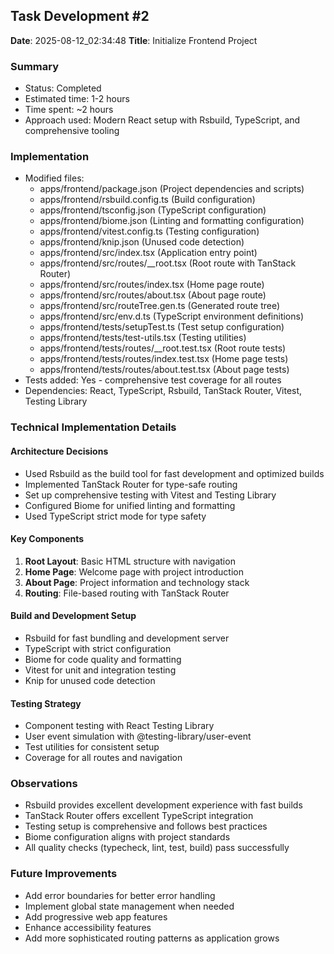 ## Task Development #2
**Date**: 2025-08-12_02:34:48
**Title**: Initialize Frontend Project

### Summary
- Status: Completed
- Estimated time: 1-2 hours
- Time spent: ~2 hours
- Approach used: Modern React setup with Rsbuild, TypeScript, and comprehensive tooling

### Implementation
- Modified files: 
  - apps/frontend/package.json (Project dependencies and scripts)
  - apps/frontend/rsbuild.config.ts (Build configuration)
  - apps/frontend/tsconfig.json (TypeScript configuration)
  - apps/frontend/biome.json (Linting and formatting configuration)
  - apps/frontend/vitest.config.ts (Testing configuration)
  - apps/frontend/knip.json (Unused code detection)
  - apps/frontend/src/index.tsx (Application entry point)
  - apps/frontend/src/routes/__root.tsx (Root route with TanStack Router)
  - apps/frontend/src/routes/index.tsx (Home page route)
  - apps/frontend/src/routes/about.tsx (About page route)
  - apps/frontend/src/routeTree.gen.ts (Generated route tree)
  - apps/frontend/src/env.d.ts (TypeScript environment definitions)
  - apps/frontend/tests/setupTest.ts (Test setup configuration)
  - apps/frontend/tests/test-utils.tsx (Testing utilities)
  - apps/frontend/tests/routes/__root.test.tsx (Root route tests)
  - apps/frontend/tests/routes/index.test.tsx (Home page tests)
  - apps/frontend/tests/routes/about.test.tsx (About page tests)
- Tests added: Yes - comprehensive test coverage for all routes
- Dependencies: React, TypeScript, Rsbuild, TanStack Router, Vitest, Testing Library

### Technical Implementation Details

#### Architecture Decisions
- Used Rsbuild as the build tool for fast development and optimized builds
- Implemented TanStack Router for type-safe routing
- Set up comprehensive testing with Vitest and Testing Library
- Configured Biome for unified linting and formatting
- Used TypeScript strict mode for type safety

#### Key Components
1. **Root Layout**: Basic HTML structure with navigation
2. **Home Page**: Welcome page with project introduction
3. **About Page**: Project information and technology stack
4. **Routing**: File-based routing with TanStack Router

#### Build and Development Setup
- Rsbuild for fast bundling and development server
- TypeScript with strict configuration
- Biome for code quality and formatting
- Vitest for unit and integration testing
- Knip for unused code detection

#### Testing Strategy
- Component testing with React Testing Library
- User event simulation with @testing-library/user-event
- Test utilities for consistent setup
- Coverage for all routes and navigation

### Observations
- Rsbuild provides excellent development experience with fast builds
- TanStack Router offers excellent TypeScript integration
- Testing setup is comprehensive and follows best practices
- Biome configuration aligns with project standards
- All quality checks (typecheck, lint, test, build) pass successfully

### Future Improvements
- Add error boundaries for better error handling
- Implement global state management when needed
- Add progressive web app features
- Enhance accessibility features
- Add more sophisticated routing patterns as application grows